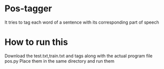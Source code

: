 # Pos-tagger
It tries to tag each word of a sentence with its corresponding part of speech

# How to run this
Download the test.txt,train.txt and tags along with the actual program file pos.py
Place them in the same directory and run them
